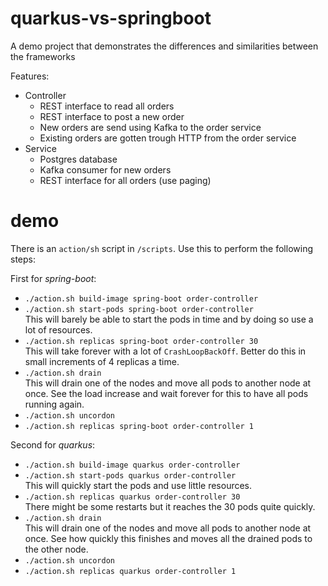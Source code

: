 # quarkus-vs-springboot
A demo project that demonstrates the differences and similarities between the frameworks

Features:
 - Controller
   - REST interface to read all orders
   - REST interface to post a new order
   - New orders are send using Kafka to the order service
   - Existing orders are gotten trough HTTP from the order service
 - Service
   - Postgres database
   - Kafka consumer for new orders
   - REST interface for all orders (use paging)
 
# demo #
There is an `action/sh` script in `/scripts`. Use this to perform the following steps:

First for *spring-boot*:
- `./action.sh build-image spring-boot order-controller`
- `./action.sh start-pods spring-boot order-controller` <br/>
  This will barely be able to start the pods in time and by doing so use a lot of resources.
- `./action.sh replicas spring-boot order-controller 30` <br/>
  This will take forever with a lot of `CrashLoopBackOff`. Better do this in small increments
  of 4 replicas a time.
- `./action.sh drain` <br/>
  This will drain one of the nodes and move all pods to another node at once. See the load 
  increase and wait forever for this to have all pods running again.
- `./action.sh uncordon`
- `./action.sh replicas spring-boot order-controller 1`

Second for *quarkus*:
- `./action.sh build-image quarkus order-controller`
- `./action.sh start-pods quarkus order-controller` <br/>
  This will quickly start the pods and use little resources.
- `./action.sh replicas quarkus order-controller 30` <br/>
  There might be some restarts but it reaches the 30 pods quite quickly.
- `./action.sh drain` <br/>
  This will drain one of the nodes and move all pods to another node at once. See how 
  quickly this finishes and moves all the drained pods to the other node.
- `./action.sh uncordon`
- `./action.sh replicas quarkus order-controller 1`

